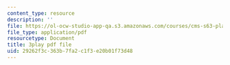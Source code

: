 ```yaml
---
content_type: resource
description: ''
file: https://ol-ocw-studio-app-qa.s3.amazonaws.com/courses/cms-s63-playful-augmented-reality-audio-design-exploration-fall-2019/29262f3c363b7fa2c1f3e20b01f73d48_n7dryYNOA_U.pdf
file_type: application/pdf
resourcetype: Document
title: 3play pdf file
uid: 29262f3c-363b-7fa2-c1f3-e20b01f73d48
---
```

